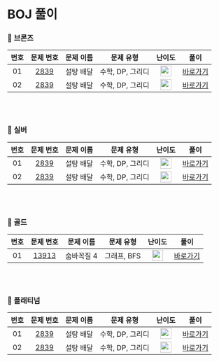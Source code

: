 # BOJ 풀이

### 🥉 <strong>브론즈</strong>

|  번호  |  문제 번호  |  문제 이름  |  문제 유형  |  난이도  |  풀이  |
| :-----: | :-----: | :-----: | :-----: | :-----: | :-----: |
| 01 | [2839](https://www.acmicpc.net/problem/2839) | 설탕 배달 | 수학, DP, 그리디 |  <img height="25px" width="25px" src="https://static.solved.ac/tier_small/5.svg"/> |   [바로가기](.)  |
| 02 | [2839](https://www.acmicpc.net/problem/2839) | 설탕 배달 | 수학, DP, 그리디 |  <img height="25px" width="25px" src="https://static.solved.ac/tier_small/5.svg"/> |   [바로가기](.)  |  |


<br>
<br>

### 🥈 <strong>실버</strong>
|  번호  |  문제 번호  |  문제 이름  |  문제 유형  |  난이도  |  풀이  |
| :-----: | :-----: | :-----: | :-----: | :-----: | :-----: |
| 01 | [2839](https://www.acmicpc.net/problem/2839) | 설탕 배달 | 수학, DP, 그리디 |  <img height="25px" width="25px" src="https://static.solved.ac/tier_small/10.svg"/> |   [바로가기](.)  |
| 02 | [2839](https://www.acmicpc.net/problem/2839) | 설탕 배달 | 수학, DP, 그리디 |  <img height="25px" width="25px" src="https://static.solved.ac/tier_small/10.svg"/> |   [바로가기](.)  |

<br>
<br>

### 🥇 <strong>골드</strong>
|  번호  |  문제 번호  |  문제 이름  |  문제 유형  |  난이도  |  풀이  |
| :-----: | :-----: | :-----: | :-----: | :-----: | :-----: |
| 01 | [13913](https://www.acmicpc.net/problem/13913) | 숨바꼭질 4 | 그래프, BFS |  <img height="25px" width="25px" src="https://static.solved.ac/tier_small/12.svg"/> |   [바로가기](./Gold/BOJ_13913.md)  |

<br>
<br>

### 💎 <strong>플래티넘</strong>
|  번호  |  문제 번호  |  문제 이름  |  문제 유형  |  난이도  |  풀이  |
| :-----: | :-----: | :-----: | :-----: | :-----: | :-----: |
| 01 | [2839](https://www.acmicpc.net/problem/2839) | 설탕 배달 | 수학, DP, 그리디 |  <img height="25px" width="25px" src="https://static.solved.ac/tier_small/20.svg"/> |   [바로가기](.)  |
| 02 | [2839](https://www.acmicpc.net/problem/2839) | 설탕 배달 | 수학, DP, 그리디 |  <img height="25px" width="25px" src="https://static.solved.ac/tier_small/20.svg"/> |   [바로가기](.)  |